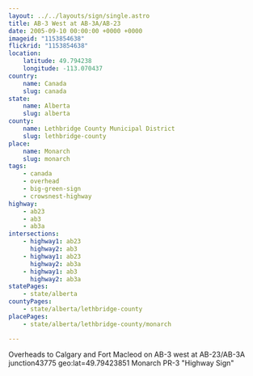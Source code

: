 ```yaml
---
layout: ../../layouts/sign/single.astro
title: AB-3 West at AB-3A/AB-23
date: 2005-09-10 00:00:00 +0000 +0000
imageid: "1153854638"
flickrid: "1153854638"
location:
    latitude: 49.794238
    longitude: -113.070437
country:
    name: Canada
    slug: canada
state:
    name: Alberta
    slug: alberta
county:
    name: Lethbridge County Municipal District
    slug: lethbridge-county
place:
    name: Monarch
    slug: monarch
tags:
    - canada
    - overhead
    - big-green-sign
    - crowsnest-highway
highway:
    - ab23
    - ab3
    - ab3a
intersections:
    - highway1: ab23
      highway2: ab3
    - highway1: ab23
      highway2: ab3a
    - highway1: ab3
      highway2: ab3a
statePages:
    - state/alberta
countyPages:
    - state/alberta/lethbridge-county
placePages:
    - state/alberta/lethbridge-county/monarch

---
```

Overheads to Calgary and Fort Macleod on AB-3 west at AB-23/AB-3A junction43775 geo:lat=49.79423851 Monarch PR-3 &quot;Highway Sign&quot;